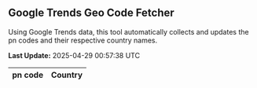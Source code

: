 
## Google Trends Geo Code Fetcher

Using Google Trends data, this tool automatically collects and updates the pn codes and their respective country names.

**Last Update:** 2025-04-29 00:57:38 UTC

| pn code | Country |
|---------|---------|
